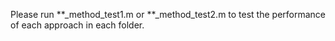 Please run **_method_test1.m or **_method_test2.m to test the performance of each approach in each folder.
